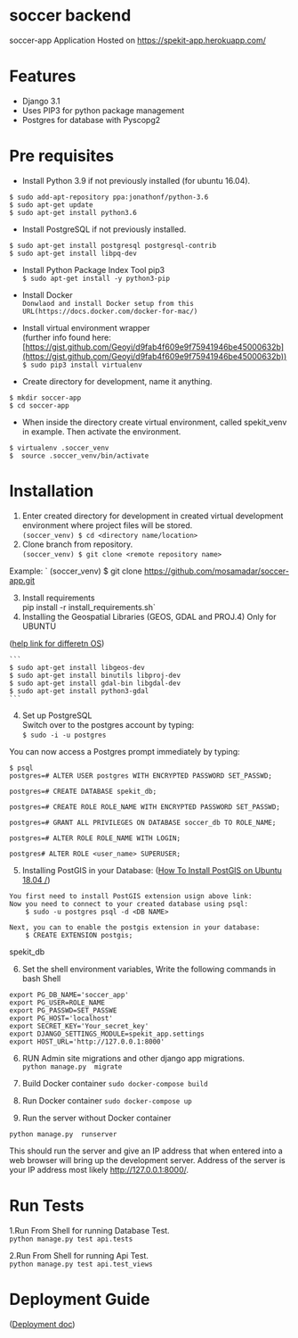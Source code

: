 # soccer backend
soccer-app Application Hosted on https://spekit-app.herokuapp.com/

# Features #
* Django 3.1
* Uses PIP3 for python package management
* Postgres for database with Pyscopg2

# Pre requisites #

* Install Python 3.9 if not previously installed (for ubuntu 16.04).  
```
$ sudo add-apt-repository ppa:jonathonf/python-3.6
$ sudo apt-get update
$ sudo apt-get install python3.6
```  

* Install PostgreSQL if not previously installed.  
```
$ sudo apt-get install postgresql postgresql-contrib
$ sudo apt-get install libpq-dev
```

* Install Python Package Index Tool pip3  
` $ sudo apt-get install -y python3-pip `  

* Install Docker  
` Donwlaod and install Docker setup from this URL(https://docs.docker.com/docker-for-mac/) `  

* Install virtual environment wrapper  
(further info found here: [https://gist.github.com/Geoyi/d9fab4f609e9f75941946be45000632b](https://gist.github.com/Geoyi/d9fab4f609e9f75941946be45000632b))
` $ sudo pip3 install virtualenv `  

* Create directory for development, name it anything.
```
$ mkdir soccer-app
$ cd soccer-app
```

* When inside the directory create virtual environment, called spekit_venv in example. Then activate the environment.  
```
$ virtualenv .soccer_venv
$  source .soccer_venv/bin/activate
```  
# Installation #

1. Enter created directory for development in created virtual development environment where project files will be stored.  
` (soccer_venv) $ cd <directory name/location> `
2. Clone branch from repository.  
` (soccer_venv) $ git clone <remote repository name> `

Example:
` (soccer_venv) $ git clone https://github.com/mosamadar/soccer-app.git

3. Install requirements  
pip install -r install_requirements.sh`
4. Installing the Geospatial Libraries (GEOS, GDAL and PROJ.4) Only for UBUNTU
  
([help link for differetn OS](https://www.techiediaries.com/django-gis-geodjango/))

    ```
    $ sudo apt-get install libgeos-dev
    $ sudo apt-get install binutils libproj-dev
    $ sudo apt-get install gdal-bin libgdal-dev
    $ sudo apt-get install python3-gdal   
    ```


4. Set up PostgreSQL  
Switch over to the postgres account by typing:  
`$ sudo -i -u postgres`   

You can now access a Postgres prompt immediately by typing:  
```
$ psql  
postgres=# ALTER USER postgres WITH ENCRYPTED PASSWORD SET_PASSWD;

postgres=# CREATE DATABASE spekit_db;

postgres=# CREATE ROLE ROLE_NAME WITH ENCRYPTED PASSWORD SET_PASSWD;

postgres=# GRANT ALL PRIVILEGES ON DATABASE soccer_db TO ROLE_NAME;

postgres=# ALTER ROLE ROLE_NAME WITH LOGIN;

postgres# ALTER ROLE <user_name> SUPERUSER;
```  

5. Installing PostGIS in your Database:
([How To Install PostGIS on Ubuntu 18.04 /](https://computingforgeeks.com/how-to-install-postgis-on-ubuntu-debian/))
```
You first need to install PostGIS extension usign above link:
Now you need to connect to your created database using psql:
    $ sudo -u postgres psql -d <DB NAME>
    
Next, you can to enable the postgis extension in your database:
    $ CREATE EXTENSION postgis;
```

spekit_db

6. Set the shell environment variables, Write the following commands in bash Shell
```
export PG_DB_NAME='soccer_app'
export PG_USER=ROLE_NAME 
export PG_PASSWD=SET_PASSWE  
export PG_HOST='localhost'  
export SECRET_KEY='Your_secret_key'   
export DJANGO_SETTINGS_MODULE=spekit_app.settings
export HOST_URL='http://127.0.0.1:8000'
```


6. RUN Admin site migrations and other django app migrations.  
`python manage.py  migrate`

8. Build Docker container
`sudo docker-compose build` 

9. Run Docker container
`sudo docker-compose up` 

10. Run the server without Docker container

`python manage.py  runserver`

This should run the server and give an IP address that when entered into a 
web browser will bring up the development server. Address of the server is your IP address
most likely http://127.0.0.1:8000/.


# Run Tests #

1.Run From Shell for running Database Test.  
`python manage.py test api.tests`

2.Run From Shell for running Api Test.  
`python manage.py test api.test_views`

# Deployment Guide #  
([Deployment doc](https://docs.google.com/document/d/1HmrH7-W-wsok7pQ45xEnvM6vvX45w50Ef2GJLR1OTs0/edit))

